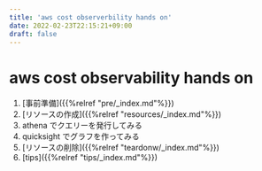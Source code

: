 ```yaml
---
title: 'aws cost observerbility hands on'
date: 2022-02-23T22:15:21+09:00
draft: false
---
```


# aws cost observability hands on

1. [事前準備]({{%relref "pre/_index.md"%}})
2. [リソースの作成]({{%relref "resources/_index.md"%}})
3. athena でクエリーを発行してみる
4. quicksight でグラフを作ってみる
5. [リソースの削除]({{%relref "teardonw/_index.md"%}})
6. [tips]({{%relref "tips/_index.md"%}})
